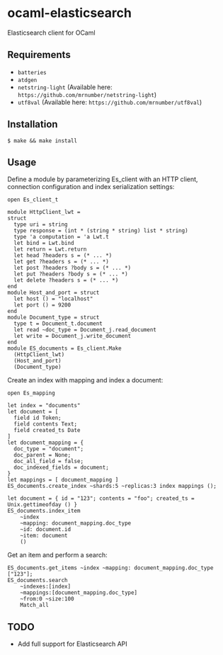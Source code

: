 ocaml-elasticsearch
=========

Elasticsearch client for OCaml


Requirements
------------

- `batteries`
- `atdgen`
- `netstring-light` (Available here: `https://github.com/mrnumber/netstring-light`)
- `utf8val` (Available here: `https://github.com/mrnumber/utf8val`)


Installation
------------

```
$ make && make install
```

Usage
------------

Define a module by parameterizing Es_client with an HTTP client, connection configuration and index serialization settings:

```
open Es_client_t

module HttpClient_lwt =
struct
  type uri = string
  type response = (int * (string * string) list * string)
  type 'a computation = 'a Lwt.t
  let bind = Lwt.bind
  let return = Lwt.return
  let head ?headers s = (* ... *)
  let get ?headers s = (* ... *)
  let post ?headers ?body s = (* ... *)
  let put ?headers ?body s = (* ... *)
  let delete ?headers s = (* ... *)
end
module Host_and_port = struct
  let host () = "localhost"
  let port () = 9200
end
module Document_type = struct
  type t = Document_t.document
  let read ~doc_type = Document_j.read_document
  let write = Document_j.write_document
end
module ES_documents = Es_client.Make
  (HttpClient_lwt)
  (Host_and_port)
  (Document_type)
```

Create an index with mapping and index a document:

```
open Es_mapping

let index = "documents"
let document = [
  field id Token;
  field contents Text;
  field created_ts Date
]
let document_mapping = {
  doc_type = "document";
  doc_parent = None;
  doc_all_field = false;
  doc_indexed_fields = document;
}
let mappings = [ document_mapping ]
ES_documents.create_index ~shards:5 ~replicas:3 index mappings ();

let document = { id = "123"; contents = "foo"; created_ts = Unix.gettimeofday () }
ES_documents.index_item
    ~index
    ~mapping: document_mapping.doc_type
    ~id: document.id
    ~item: document
    ()
```

Get an item and perform a search:

```
ES_documents.get_items ~index ~mapping: document_mapping.doc_type ["123"];
ES_documents.search
    ~indexes:[index]
    ~mappings:[document_mapping.doc_type]
    ~from:0 ~size:100
    Match_all
```


TODO
------------

* Add full support for Elasticsearch API
